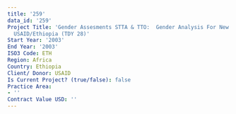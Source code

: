 ```yaml
---
title: '259'
data_id: '259'
Project Title: 'Gender Assesments STTA & TTO:  Gender Analysis For New Strategy Development
  USAID/Ethiopia (TDY 28)'
Start Year: '2003'
End Year: '2003'
ISO3 Code: ETH
Region: Africa
Country: Ethiopia
Client/ Donor: USAID
Is Current Project? (true/false): false
Practice Area:
- ''
Contract Value USD: ''
---
```



